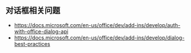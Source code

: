 

## 对话框相关问题
- https://docs.microsoft.com/en-us/office/dev/add-ins/develop/auth-with-office-dialog-api
- https://docs.microsoft.com/en-us/office/dev/add-ins/develop/dialog-best-practices